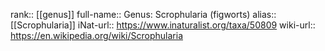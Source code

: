

rank:: [[genus]]
full-name:: Genus: Scrophularia (figworts)
alias:: [[Scrophularia]]
iNat-url:: https://www.inaturalist.org/taxa/50809
wiki-url:: https://en.wikipedia.org/wiki/Scrophularia